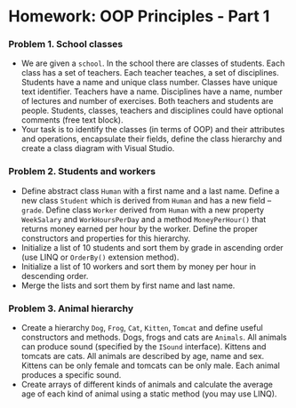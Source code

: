 Homework: OOP Principles - Part 1
=================================

### Problem 1. School classes
*	We are given a `school`. In the school there are classes of students. Each class has a set of teachers. Each teacher teaches, a set of disciplines. Students have a name and unique class number. Classes have unique text identifier. Teachers have a name. Disciplines have a name, number of lectures and number of exercises. Both teachers and students are people. Students, classes, teachers and disciplines could have optional comments (free text block).
*	Your task is to identify the classes (in terms of  OOP) and their attributes and operations, encapsulate their fields, define the class hierarchy and create a class diagram with Visual Studio.

### Problem 2. Students and workers
*	Define abstract class `Human` with a first name and a last name. Define a new class `Student` which is derived from `Human` and has a new field – `grade`. Define class `Worker` derived from `Human` with a new property `WeekSalary` and `WorkHoursPerDay` and a method `MoneyPerHour()` that returns money earned per hour by the worker. Define the proper constructors and properties for this hierarchy.
*	Initialize a list of 10 students and sort them by grade in ascending order (use LINQ or `OrderBy()` extension method).
*	Initialize a list of 10 workers and sort them by money per hour in descending order.
*	Merge the lists and sort them by first name and last name.

### Problem 3. Animal hierarchy
*	Create a hierarchy `Dog`, `Frog`, `Cat`, `Kitten`, `Tomcat` and define useful constructors and methods. Dogs, frogs and cats are `Animals`. All animals can produce sound (specified by the `ISound` interface). Kittens and tomcats are cats. All animals are described by age, name and sex. Kittens can be only female and tomcats can be only male. Each animal produces a specific sound.
*	Create arrays of different kinds of animals and calculate the average age of each kind of animal using a static method (you may use LINQ).
